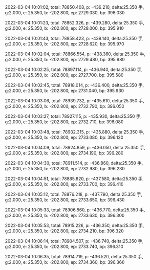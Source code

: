 2022-03-04 10:01:02, total: 78850.408, p: -439.210, delta:25.350 手, g:2.000, e: 25.350, b: -202.800, ep: 2729.030, bp: 396.030

2022-03-04 10:01:23, total: 78852.326, p: -439.280, delta:25.350 手, g:2.000, e: 25.350, b: -202.800, ep: 2728.000, bp: 395.910

2022-03-04 10:01:43, total: 78858.423, p: -439.140, delta:25.350 手, g:2.000, e: 25.350, b: -202.800, ep: 2728.620, bp: 395.970

2022-03-04 10:02:04, total: 78866.554, p: -438.360, delta:25.350 手, g:2.000, e: 25.350, b: -202.800, ep: 2729.480, bp: 395.980

2022-03-04 10:02:25, total: 78897.114, p: -436.940, delta:25.350 手, g:2.000, e: 25.350, b: -202.800, ep: 2727.700, bp: 395.580

2022-03-04 10:02:45, total: 78918.014, p: -436.400, delta:25.350 手, g:2.000, e: 25.350, b: -202.800, ep: 2731.040, bp: 395.930

2022-03-04 10:03:06, total: 78939.732, p: -435.610, delta:25.350 手, g:2.000, e: 25.350, b: -202.800, ep: 2732.790, bp: 396.050

2022-03-04 10:03:27, total: 78927.115, p: -435.930, delta:25.350 手, g:2.000, e: 25.350, b: -202.800, ep: 2732.710, bp: 396.080

2022-03-04 10:03:48, total: 78932.315, p: -435.880, delta:25.350 手, g:2.000, e: 25.350, b: -202.800, ep: 2733.080, bp: 396.120

2022-03-04 10:04:09, total: 78924.859, p: -436.050, delta:25.350 手, g:2.000, e: 25.350, b: -202.800, ep: 2734.190, bp: 396.280

2022-03-04 10:04:30, total: 78911.514, p: -436.860, delta:25.350 手, g:2.000, e: 25.350, b: -202.800, ep: 2732.980, bp: 396.230

2022-03-04 10:04:51, total: 78885.820, p: -437.580, delta:25.350 手, g:2.000, e: 25.350, b: -202.800, ep: 2733.700, bp: 396.410

2022-03-04 10:05:12, total: 78876.218, p: -437.790, delta:25.350 手, g:2.000, e: 25.350, b: -202.800, ep: 2733.650, bp: 396.430

2022-03-04 10:05:33, total: 78906.860, p: -436.770, delta:25.350 手, g:2.000, e: 25.350, b: -202.800, ep: 2733.630, bp: 396.300

2022-03-04 10:05:53, total: 78915.226, p: -436.350, delta:25.350 手, g:2.000, e: 25.350, b: -202.800, ep: 2734.210, bp: 396.320

2022-03-04 10:06:14, total: 78904.507, p: -436.740, delta:25.350 手, g:2.000, e: 25.350, b: -202.800, ep: 2733.740, bp: 396.310

2022-03-04 10:06:35, total: 78914.719, p: -436.520, delta:25.350 手, g:2.000, e: 25.350, b: -202.800, ep: 2734.360, bp: 396.360